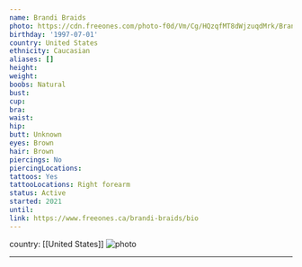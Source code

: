 ```yaml
---
name: Brandi Braids
photo: https://cdn.freeones.com/photo-f0d/Vm/Cg/HQzqfMT8dWjzuqdMrk/Brandi-Braids-avatar_teaser.jpg?c=1621268231
birthday: '1997-07-01'
country: United States
ethnicity: Caucasian
aliases: []
height:
weight:
boobs: Natural
bust:
cup:
bra:
waist:
hip:
butt: Unknown
eyes: Brown
hair: Brown
piercings: No
piercingLocations:
tattoos: Yes
tattooLocations: Right forearm
status: Active
started: 2021
until:
link: https://www.freeones.ca/brandi-braids/bio
---
```

country: [[United States]]
![photo](https://cdn.freeones.com/photo-f0d/Vm/Cg/HQzqfMT8dWjzuqdMrk/Brandi-Braids-avatar_teaser.jpg?c=1621268231)
***

